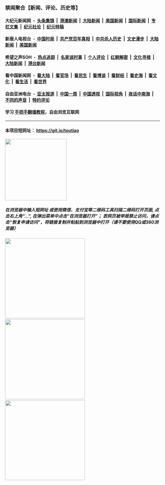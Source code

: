 ### 禁闻聚合【新闻、评论、历史等】

#### 大纪元新闻网 &nbsp;-&nbsp; [头条集锦](indexes/E头条集锦.md?t=03131102) &nbsp;|&nbsp; [港澳新闻](indexes/E港澳新闻.md?t=03131102)  &nbsp;|&nbsp; [大陆新闻](indexes/E大陆新闻.md?t=03131102) &nbsp;|&nbsp; [美国新闻](indexes/E美国新闻.md?t=03131102) &nbsp;|&nbsp; [国际新闻](indexes/E国际新闻.md?t=03131102) &nbsp;|&nbsp; [专栏文集](indexes/E专栏文集.md?t=03131102) &nbsp;|&nbsp; [纪元社论](indexes/E纪元社论.md?t=03131102) &nbsp;|&nbsp; [纪元特稿](indexes/E纪元特稿.md?t=03131102) 

#### 新唐人电视台 &nbsp;-&nbsp; [中国时局](indexes/N中国时局.md?t=03131102) &nbsp;|&nbsp; [共产党百年真相](indexes/N共产党百年真相.md?t=03131102) &nbsp;|&nbsp; [中共杀人历史](indexes/N中共杀人历史.md?t=03131102) &nbsp;|&nbsp; [文史漫步](indexes/N文史漫步.md?t=03131102) &nbsp;|&nbsp; [大陆新闻](indexes/N大陆新闻.md?t=03131102) &nbsp;|&nbsp; [美国新闻](indexes/N美国新闻.md?t=03131102)

#### 希望之声SOH &nbsp;-&nbsp; [热点追踪](indexes/H热点追踪.md?t=03131102) &nbsp;|&nbsp; [名家谈时事](indexes/H名家谈时事.md?t=03131102) &nbsp;|&nbsp; [个人评论](indexes/H个人评论.md?t=03131102)  &nbsp;|&nbsp; [红朝解密](indexes/H红朝解密.md?t=03131102) &nbsp;|&nbsp; [文化寻根](indexes/H文化寻根.md?t=03131102) &nbsp;|&nbsp; [大陆新闻](indexes/H大陆新闻.md?t=03131102) &nbsp;|&nbsp; [港台新闻](indexes/H港台新闻.md?t=03131102)

#### 看中国新闻网 &nbsp;-&nbsp; [看大陆](indexes/S看大陆.md?t=03131102) &nbsp;|&nbsp; [看官场](indexes/S看官场.md?t=03131102) &nbsp;|&nbsp; [看民生](indexes/S看民生.md?t=03131102)  &nbsp;|&nbsp; [看博谈](indexes/S看博谈.md?t=03131102) &nbsp;|&nbsp; [看财经](indexes/S看财经.md?t=03131102) &nbsp;|&nbsp; [看史海](indexes/S看史海.md?t=03131102) &nbsp;|&nbsp; [看文化](indexes/S看文化.md?t=03131102) &nbsp;|&nbsp; [看生活](indexes/S看生活.md?t=03131102) &nbsp;|&nbsp; [看世界](indexes/S看世界.md?t=03131102)

#### 自由亚洲电台 &nbsp;-&nbsp; [亚太报道](indexes/R亚太报道.md?t=03131102) &nbsp;|&nbsp; [中国一周](indexes/R中国一周.md?t=03131102) &nbsp;|&nbsp; [中国透视](indexes/R中国透视.md?t=03131102)  &nbsp;|&nbsp; [国际视角](indexes/R国际视角.md?t=03131102) &nbsp;|&nbsp; [夜话中南海](indexes/R夜话中南海.md?t=03131102) &nbsp;|&nbsp; [不同的声音](indexes/R不同的声音.md?t=03131102) &nbsp;|&nbsp; [特约评论](indexes/R特约评论.md?t=03131102)

#### 学习 [手把手翻墙教程](https://github.com/gfw-breaker/guides/wiki)，自由浏览互联网

----

#### 本项目短网址： https://git.io/toutiao
<img src="https://raw.githubusercontent.com/gfw-breaker/banned-news/master/scripts/img/qr.png" width="200px"/>  

##### 在浏览器中输入短网址 或使用微信、支付宝等二维码工具扫描二维码打开页面, 点击右上角"...", 在弹出菜单中点击“在浏览器打开”； 若网页被举报禁止访问，请点击“恢复申请访问”，将链接复制并粘贴到浏览器中打开（请不要使用QQ或360浏览器）

<img src="https://raw.githubusercontent.com/gfw-breaker/banned-news/master/scripts/img/1.png" width="260px"/> &nbsp; <img src="https://raw.githubusercontent.com/gfw-breaker/banned-news/master/scripts/img/2.png" width="260px"/> &nbsp; <img src="https://raw.githubusercontent.com/gfw-breaker/banned-news/master/scripts/img/3.png" width="260px"/>
